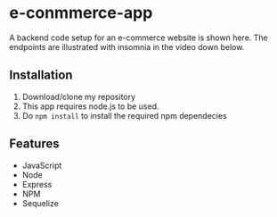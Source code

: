 # e-conmmerce-app

A backend code setup for an e-commerce website is shown here. The endpoints are illustrated with insomnia in the video down below.


## Installation

1. Download/clone my repository
2. This app requires node.js to be used.
3. Do `npm install` to install the required npm dependecies

## Features

* JavaScript
* Node
* Express
* NPM
* Sequelize
